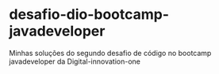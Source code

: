 # desafio-dio-bootcamp-javadeveloper
Minhas soluções do segundo desafio de código no bootcamp javadeveloper da Digital-innovation-one
